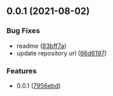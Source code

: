 ## 0.0.1 (2021-08-02)


### Bug Fixes

* readme ([83bff7a](https://github.com/bengala-tech/ember-capacitor-events/commit/83bff7a55f8776c567c76f718223c50f06512fcb))
* update repository url ([66d6197](https://github.com/bengala-tech/ember-capacitor-events/commit/66d61976090fcf4072da4cca9a19c31d2126ada9))


### Features

* 0.0.1 ([7956ebd](https://github.com/bengala-tech/ember-capacitor-events/commit/7956ebd7ce55f7b6590ac2982edcbc64337c00d9))



